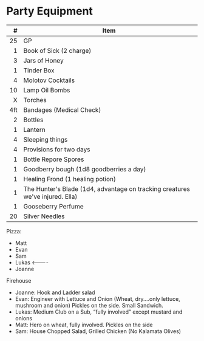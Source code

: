 
# Party Equipment

\#  | Item
--: | ---------
25  | GP
1   | Book of Sick (2 charge)
3   | Jars of Honey
1   | Tinder Box
4   | Molotov Cocktails
10  | Lamp Oil Bombs
X   | Torches
4ft | Bandages (Medical Check)
2   | Bottles
1   | Lantern
4   | Sleeping things
4   | Provisions for two days
1   | Bottle Repore Spores
1   | Goodberry bough (1d8 goodberries a day) 
1   | Healing Frond (1 healing potion)
1   | The Hunter's Blade (1d4, advantage on tracking creatures we've injured. Ella)
1   | Gooseberry Perfume
20  | Silver Needles

Pizza:
- Matt 
- Evan  
- Sam 
- Lukas <---- 
- Joanne 

Firehouse
- Joanne: Hook and Ladder salad
- Evan: Engineer with Lettuce and Onion (Wheat, dry....only lettuce, mushroom and onion) Pickles on the side. Small Sandwich.
- Lukas: Medium Club on a Sub, “fully involved” except mustard and onions
- Matt: Hero on wheat, fully involved. Pickles on the side
- Sam: House Chopped Salad, Grilled Chicken (No Kalamata Olives)


